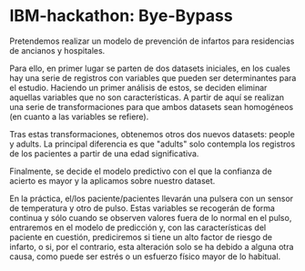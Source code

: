 # IBM-hackathon: Bye-Bypass

Pretendemos realizar un modelo de prevención de infartos para residencias de ancianos y hospitales.

Para ello, en primer lugar se parten de dos datasets iniciales, en los cuales hay una serie de registros con variables que pueden ser determinantes para el estudio. Haciendo un primer análisis de estos, se deciden eliminar aquellas variables que no son características.
A partir de aquí se realizan una serie de transformaciones para que ambos datasets sean homogéneos (en cuanto a las variables se refiere).

Tras estas transformaciones, obtenemos otros dos nuevos datasets: people y adults. La principal diferencia es que "adults" solo contempla los registros de los pacientes a partir de una edad significativa.

Finalmente, se decide el modelo predictivo con el que la confianza de acierto es mayor y la aplicamos sobre nuestro dataset.

En la práctica, el/los paciente/pacientes llevarán una pulsera con un sensor de temperatura y otro de pulso. Estas variables se recogerán de forma continua y sólo cuando se observen valores fuera de lo normal en el pulso, entraremos en el modelo de predicción y, con las características del paciente en cuestión, prediciremos si tiene un alto factor de riesgo de infarto, o si, por el contrario, esta alteración solo se ha debido a alguna otra causa, como puede ser estrés o un esfuerzo físico mayor de lo habitual.
